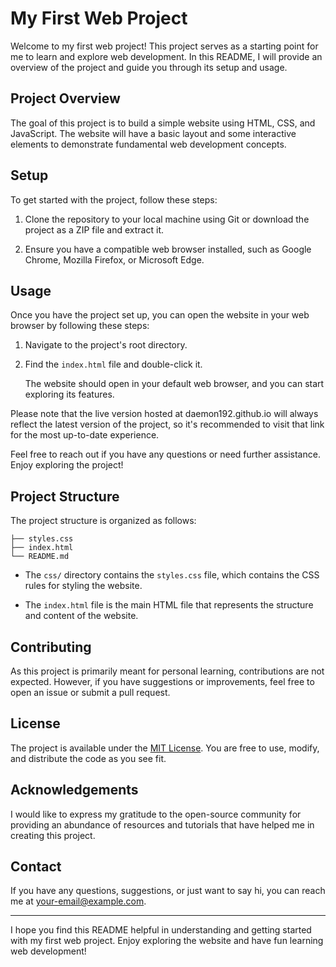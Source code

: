 # My First Web Project

Welcome to my first web project! This project serves as a starting point for me to learn and explore web development. In this README, I will provide an overview of the project and guide you through its setup and usage.

## Project Overview

The goal of this project is to build a simple website using HTML, CSS, and JavaScript. The website will have a basic layout and some interactive elements to demonstrate fundamental web development concepts.

## Setup

To get started with the project, follow these steps:

1. Clone the repository to your local machine using Git or download the project as a ZIP file and extract it.

2. Ensure you have a compatible web browser installed, such as Google Chrome, Mozilla Firefox, or Microsoft Edge.

## Usage

Once you have the project set up, you can open the website in your web browser by following these steps:

1. Navigate to the project's root directory.

2. Find the `index.html` file and double-click it.

   The website should open in your default web browser, and you can start exploring its features.
   
Please note that the live version hosted at daemon192.github.io will always reflect the latest version of the project, so it's recommended to visit that link for the most up-to-date experience.

Feel free to reach out if you have any questions or need further assistance. Enjoy exploring the project!

## Project Structure

The project structure is organized as follows:

```
├── styles.css
├── index.html
└── README.md
```

- The `css/` directory contains the `styles.css` file, which contains the CSS rules for styling the website.

- The `index.html` file is the main HTML file that represents the structure and content of the website.

## Contributing

As this project is primarily meant for personal learning, contributions are not expected. However, if you have suggestions or improvements, feel free to open an issue or submit a pull request.

## License

The project is available under the [MIT License](LICENSE). You are free to use, modify, and distribute the code as you see fit.

## Acknowledgements

I would like to express my gratitude to the open-source community for providing an abundance of resources and tutorials that have helped me in creating this project.

## Contact

If you have any questions, suggestions, or just want to say hi, you can reach me at [your-email@example.com](mailto:your-email@example.com).

---

I hope you find this README helpful in understanding and getting started with my first web project. Enjoy exploring the website and have fun learning web development!

